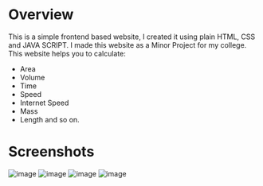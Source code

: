 # Overview

This is a simple frontend based website, I created it using plain HTML, CSS and JAVA SCRIPT. I made this website as a Minor Project for my college. 
This website helps you to calculate:
- Area 
- Volume
- Time
- Speed
- Internet Speed
- Mass
- Length and so on.

# Screenshots

![image](https://github.com/user-attachments/assets/cf32fbf5-f24a-4427-a253-6be9469fec6c)
![image](https://github.com/user-attachments/assets/20d99fa8-6497-43d9-9333-ab453e2bd85b)
![image](https://github.com/user-attachments/assets/debaa38b-775b-4c60-9431-f22474b03803)
![image](https://github.com/user-attachments/assets/f4a45d10-694c-4b5b-af67-78a96634dc9f)


